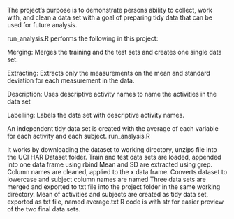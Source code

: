 
The project’s purpose is to demonstrate persons ability to collect, work with, and clean a data set with a goal of preparing tidy data that can be used for future analysis. 

run_analysis.R performs the following in this project:

Merging: 
Merges the training and the test sets and creates one single data set.

Extracting:
Extracts only the measurements on the mean and standard deviation for each measurement in the data.

Description:
Uses descriptive activity names to name the activities in the data set

Labelling:
Labels the data set with descriptive activity names.

An independent tidy data set is created with the average of each variable for each activity and each subject.
run_analysis.R

It works by downloading the dataset to working directory, unzips file into the UCI HAR Dataset folder.
Train and test data sets are loaded, appended into one data frame using rbind
Mean and SD are extracted using grep.
Column names are cleaned, applied to the x data frame.
Converts dataset to lowercase and subject column names are named 
Three data sets are merged and exported to txt file into the project folder in the same working directory.
Mean of activities and subjects are created as tidy data set, exported as txt file, named average.txt
R code is with str for easier preview of the two final data sets.
